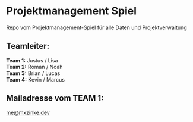 # Projektmanagement Spiel
Repo vom Projektmanagement-Spiel für alle Daten und Projektverwaltung

## Teamleiter:
**Team 1:** Justus / Lisa  
**Team 2:** Roman / Noah  
**Team 3:** Brian / Lucas  
**Team 4:** Kevin / Marcus  
 
## Mailadresse vom TEAM 1:
me@mxzinke.dev
